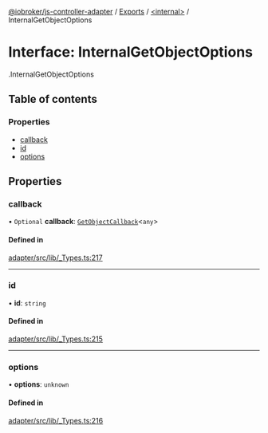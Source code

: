 [@iobroker/js-controller-adapter](../README.md) / [Exports](../modules.md) / [<internal\>](../modules/internal_.md) / InternalGetObjectOptions

# Interface: InternalGetObjectOptions

[<internal>](../modules/internal_.md).InternalGetObjectOptions

## Table of contents

### Properties

- [callback](internal_.InternalGetObjectOptions.md#callback)
- [id](internal_.InternalGetObjectOptions.md#id)
- [options](internal_.InternalGetObjectOptions.md#options)

## Properties

### callback

• `Optional` **callback**: [`GetObjectCallback`](../modules/internal_.md#getobjectcallback)<`any`\>

#### Defined in

[adapter/src/lib/_Types.ts:217](https://github.com/ioBroker/ioBroker.js-controller/blob/7dd079e8/packages/adapter/src/lib/_Types.ts#L217)

___

### id

• **id**: `string`

#### Defined in

[adapter/src/lib/_Types.ts:215](https://github.com/ioBroker/ioBroker.js-controller/blob/7dd079e8/packages/adapter/src/lib/_Types.ts#L215)

___

### options

• **options**: `unknown`

#### Defined in

[adapter/src/lib/_Types.ts:216](https://github.com/ioBroker/ioBroker.js-controller/blob/7dd079e8/packages/adapter/src/lib/_Types.ts#L216)
